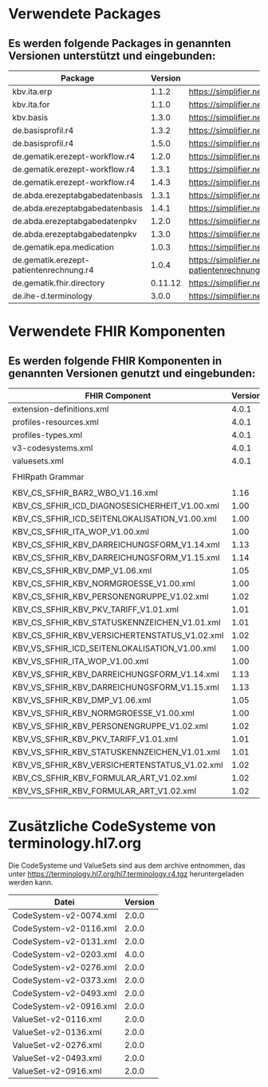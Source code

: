 # Verwendete Packages
## Es werden folgende Packages in genannten Versionen unterstützt und eingebunden:

| Package                                        | Version    | Download-Link                                                                 |
|------------------------------------------------|------------|-------------------------------------------------------------------------------|
| kbv.ita.erp                                    | 1.1.2      | https://simplifier.net/packages/kbv.ita.erp/1.1.2                              |
| kbv.ita.for                                    | 1.1.0      | https://simplifier.net/packages/kbv.ita.for/1.1.0                              |
| kbv.basis                                      | 1.3.0      | https://simplifier.net/packages/kbv.basis/1.3.0                               |
| de.basisprofil.r4                              | 1.3.2      | https://simplifier.net/packages/de.basisprofil.r4/1.3.2                      |
| de.basisprofil.r4                              | 1.5.0      | https://simplifier.net/packages/de.basisprofil.r4/1.5.0                       |
| de.gematik.erezept-workflow.r4                 | 1.2.0      | https://simplifier.net/packages/de.gematik.erezept-workflow.r4/1.2.0          |
| de.gematik.erezept-workflow.r4                 | 1.3.1      | https://simplifier.net/packages/de.gematik.erezept-workflow.r4/1.3.1          |
| de.gematik.erezept-workflow.r4                 | 1.4.3      | https://simplifier.net/packages/de.gematik.erezept-workflow.r4/1.4.3          |
| de.abda.erezeptabgabedatenbasis                | 1.3.1      | https://simplifier.net/packages/de.abda.erezeptabgabedatenbasis/1.3.1         |
| de.abda.erezeptabgabedatenbasis                | 1.4.1      | https://simplifier.net/packages/de.abda.erezeptabgabedatenbasis/1.4.1         |
| de.abda.erezeptabgabedatenpkv                  | 1.2.0      | https://simplifier.net/packages/de.abda.erezeptabgabedatenpkv/1.2.0           |
| de.abda.erezeptabgabedatenpkv                  | 1.3.0      | https://simplifier.net/packages/de.abda.erezeptabgabedatenpkv/1.3.0           |
| de.gematik.epa.medication                      | 1.0.3      | https://simplifier.net/packages/de.gematik.epa.medication/1.0.3               |
| de.gematik.erezept-patientenrechnung.r4        | 1.0.4      | https://simplifier.net/packages/de.gematik.erezept-patientenrechnung.r4/1.0.4
| de.gematik.fhir.directory                      | 0.11.12    | https://simplifier.net/packages/de.gematik.fhir.directory/0.11.12             |
| de.ihe-d.terminology                           | 3.0.0      | https://simplifier.net/packages/de.ihe-d.terminology/3.0.0                    |

# Verwendete FHIR Komponenten
## Es werden folgende FHIR Komponenten in genannten Versionen genutzt und eingebunden:
| FHIR Component                                | Version  | Full FHIR Download-Link                                                         |
|-----------------------------------------------|----------|---------------------------------------------------------------------------------|
| extension-definitions.xml                     | 4.0.1    | http://hl7.org/fhir/R4/fhir-spec.zip                                            |
| profiles-resources.xml                        | 4.0.1    | http://hl7.org/fhir/R4/fhir-spec.zip                                            |
| profiles-types.xml                            | 4.0.1    | http://hl7.org/fhir/R4/fhir-spec.zip                                            |
| v3-codesystems.xml                            | 4.0.1    | http://hl7.org/fhir/R4/fhir-spec.zip                                            |
| valuesets.xml                                 | 4.0.1    | http://hl7.org/fhir/R4/fhir-spec.zip                                            |
|                                               |          |                                                                                 |
| FHIRpath Grammar                              |          | http://hl7.org/fhirpath/grammar.html                                            |
|                                               |          |                                                                                 |
| KBV_CS_SFHIR_BAR2_WBO_V1.16.xml               | 1.16     | https://applications.kbv.de/fhir4/KBV_CS_SFHIR_BAR2_WBO_V1.16.zip               |
| KBV_CS_SFHIR_ICD_DIAGNOSESICHERHEIT_V1.00.xml | 1.00     | https://applications.kbv.de/fhir4/KBV_CS_SFHIR_ICD_DIAGNOSESICHERHEIT_V1.00.zip |
| KBV_CS_SFHIR_ICD_SEITENLOKALISATION_V1.00.xml | 1.00     | https://applications.kbv.de/fhir4/KBV_CS_SFHIR_ICD_SEITENLOKALISATION_V1.00.zip |
| KBV_CS_SFHIR_ITA_WOP_V1.00.xml                | 1.00     | https://applications.kbv.de/fhir4/KBV_CS_SFHIR_ITA_WOP_V1.00.zip                |
| KBV_CS_SFHIR_KBV_DARREICHUNGSFORM_V1.14.xml   | 1.13     | https://applications.kbv.de/fhir4/KBV_CS_SFHIR_KBV_DARREICHUNGSFORM_V1.14.zip   |
| KBV_CS_SFHIR_KBV_DARREICHUNGSFORM_V1.15.xml   | 1.14     | https://applications.kbv.de/fhir4/KBV_CS_SFHIR_KBV_DARREICHUNGSFORM_V1.15.zip   |
| KBV_CS_SFHIR_KBV_DMP_V1.06.xml                | 1.05     | https://applications.kbv.de/fhir4/KBV_CS_SFHIR_KBV_DMP_V1.06.zip                |
| KBV_CS_SFHIR_KBV_NORMGROESSE_V1.00.xml        | 1.00     | https://applications.kbv.de/fhir4/KBV_CS_SFHIR_KBV_NORMGROESSE_V1.00.zip        |
| KBV_CS_SFHIR_KBV_PERSONENGRUPPE_V1.02.xml     | 1.02     | https://applications.kbv.de/fhir4/KBV_CS_SFHIR_KBV_PERSONENGRUPPE_V1.02.zip     |
| KBV_CS_SFHIR_KBV_PKV_TARIFF_V1.01.xml         | 1.01     | https://applications.kbv.de/fhir4/KBV_CS_SFHIR_KBV_PKV_TARIFF_V1.01.zip         |
| KBV_CS_SFHIR_KBV_STATUSKENNZEICHEN_V1.01.xml  | 1.01     | https://applications.kbv.de/fhir4/KBV_CS_SFHIR_KBV_STATUSKENNZEICHEN_V1.01.zip  |
| KBV_CS_SFHIR_KBV_VERSICHERTENSTATUS_V1.02.xml | 1.02     | https://applications.kbv.de/fhir4/KBV_CS_SFHIR_KBV_VERSICHERTENSTATUS_V1.02.zip |
| KBV_VS_SFHIR_ICD_SEITENLOKALISATION_V1.00.xml | 1.00     | https://applications.kbv.de/fhir4/KBV_CS_SFHIR_ICD_SEITENLOKALISATION_V1.00.zip |
| KBV_VS_SFHIR_ITA_WOP_V1.00.xml                | 1.00     | https://applications.kbv.de/fhir4/KBV_CS_SFHIR_ITA_WOP_V1.00.zip                |
| KBV_VS_SFHIR_KBV_DARREICHUNGSFORM_V1.14.xml   | 1.13     | https://applications.kbv.de/fhir4/KBV_CS_SFHIR_KBV_DARREICHUNGSFORM_V1.14.zip   |
| KBV_VS_SFHIR_KBV_DARREICHUNGSFORM_V1.15.xml   | 1.13     | https://applications.kbv.de/fhir4/KBV_CS_SFHIR_KBV_DARREICHUNGSFORM_V1.15.zip   |
| KBV_VS_SFHIR_KBV_DMP_V1.06.xml                | 1.05     | https://applications.kbv.de/fhir4/KBV_CS_SFHIR_KBV_DMP_V1.06.zip                |
| KBV_VS_SFHIR_KBV_NORMGROESSE_V1.00.xml        | 1.00     | https://applications.kbv.de/fhir4/KBV_CS_SFHIR_KBV_NORMGROESSE_V1.00.zip        |
| KBV_VS_SFHIR_KBV_PERSONENGRUPPE_V1.02.xml     | 1.02     | https://applications.kbv.de/fhir4/KBV_CS_SFHIR_KBV_PERSONENGRUPPE_V1.02.zip     |
| KBV_VS_SFHIR_KBV_PKV_TARIFF_V1.01.xml         | 1.01     | https://applications.kbv.de/fhir4/KBV_CS_SFHIR_KBV_PKV_TARIFF_V1.01.zip         |
| KBV_VS_SFHIR_KBV_STATUSKENNZEICHEN_V1.01.xml  | 1.01     | https://applications.kbv.de/fhir4/KBV_CS_SFHIR_KBV_STATUSKENNZEICHEN_V1.01.zip  |
| KBV_VS_SFHIR_KBV_VERSICHERTENSTATUS_V1.02.xml | 1.02     | https://applications.kbv.de/fhir4/KBV_CS_SFHIR_KBV_VERSICHERTENSTATUS_V1.02.zip |
| KBV_CS_SFHIR_KBV_FORMULAR_ART_V1.02.xml       | 1.02     | https://applications.kbv.de/fhir4/KBV_CS_SFHIR_KBV_FORMULAR_ART_V1.02.zip       |
| KBV_VS_SFHIR_KBV_FORMULAR_ART_V1.02.xml       | 1.02     | https://applications.kbv.de/fhir4/KBV_VS_SFHIR_KBV_FORMULAR_ART_V1.02.zip       |

# Zusätzliche CodeSysteme von terminology.hl7.org
Die CodeSysteme und ValueSets sind aus dem archive entnommen, das unter https://terminology.hl7.org/hl7.terminology.r4.tgz heruntergeladen werden kann.

| Datei                            | Version |
|----------------------------------|---------|
| CodeSystem-v2-0074.xml           | 2.0.0   |
| CodeSystem-v2-0116.xml           | 2.0.0   |
| CodeSystem-v2-0131.xml           | 2.0.0   |
| CodeSystem-v2-0203.xml           | 4.0.0   |
| CodeSystem-v2-0276.xml           | 2.0.0   |
| CodeSystem-v2-0373.xml           | 2.0.0   |
| CodeSystem-v2-0493.xml           | 2.0.0   |
| CodeSystem-v2-0916.xml           | 2.0.0   |
| ValueSet-v2-0116.xml             | 2.0.0   |
| ValueSet-v2-0136.xml             | 2.0.0   |
| ValueSet-v2-0276.xml             | 2.0.0   |
| ValueSet-v2-0493.xml             | 2.0.0   |
| ValueSet-v2-0916.xml             | 2.0.0   |
